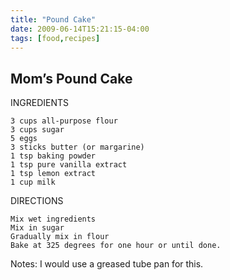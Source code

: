 ```yaml
---
title: "Pound Cake"
date: 2009-06-14T15:21:15-04:00
tags: [food,recipes]
---
```

## Mom’s Pound Cake

INGREDIENTS

    3 cups all-purpose flour
    3 cups sugar
    5 eggs
    3 sticks butter (or margarine)
    1 tsp baking powder
    1 tsp pure vanilla extract
    1 tsp lemon extract
    1 cup milk

DIRECTIONS

    Mix wet ingredients
    Mix in sugar
    Gradually mix in flour
    Bake at 325 degrees for one hour or until done.

Notes: I would use a greased tube pan for this.
